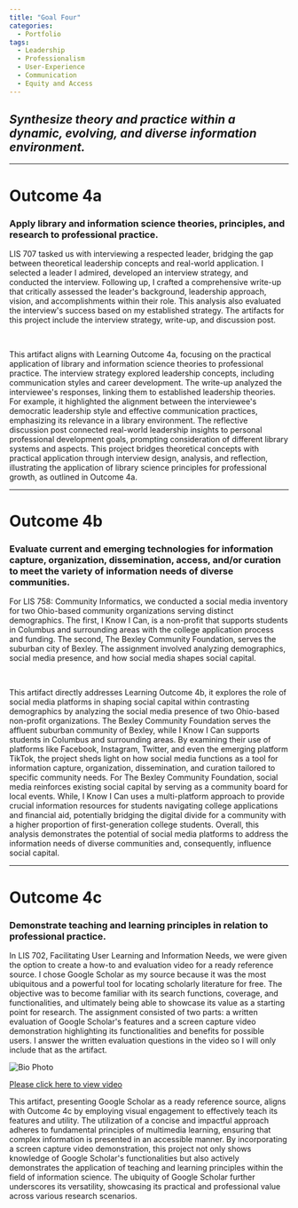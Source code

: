 ```yaml
---
title: "Goal Four"
categories: 
  - Portfolio
tags:
  - Leadership
  - Professionalism
  - User-Experience
  - Communication
  - Equity and Access
---
```


<link href="{{ 'assets/css/dflip.min.css' | absolute_url }}" rel="stylesheet" type="text/css">
<link href="{{ 'assets/css/themify-icons.min.css' | absolute_url }}" rel="stylesheet" type="text/css">

## *Synthesize theory and practice within a dynamic, evolving, and diverse information environment.*


---
# Outcome 4a
### Apply library and information science theories, principles, and research to professional practice.

LIS 707 tasked us with interviewing a respected leader, bridging the gap between theoretical leadership concepts and real-world application. I selected a leader I admired, developed an interview strategy, and conducted the interview. Following up, I crafted a comprehensive write-up that critically assessed the leader's background, leadership approach, vision, and accomplishments within their role. This analysis also evaluated the interview's success based on my established strategy. The artifacts for this project include the interview strategy, write-up, and discussion post.
<div class="container">
    <div class="row">
        <div class="col-xs-12">
            <div id="flipbook" class="_df_book" height="500" webgl="true"
                backgroundcolor="#0f477e"
                source="{{ 'assets/pdf/Artifact11-Interview Startegy and Writeup-707.pdf' | absolute_url }}">
            </div>
        </div>
    </div>
</div>   <br>

This artifact aligns with Learning Outcome 4a, focusing on the practical application of library and information science theories to professional practice. The interview strategy explored leadership concepts, including communication styles and career development. The write-up analyzed the interviewee's responses, linking them to established leadership theories. For example, it highlighted the alignment between the interviewee's democratic leadership style and effective communication practices, emphasizing its relevance in a library environment. The reflective discussion post connected real-world leadership insights to personal professional development goals, prompting consideration of different library systems and aspects. This project bridges theoretical concepts with practical application through interview design, analysis, and reflection, illustrating the application of library science principles for professional growth, as outlined in Outcome 4a.

---
# Outcome 4b
### Evaluate current and emerging technologies for information capture, organization, dissemination, access, and/or curation to meet the variety of information needs of diverse communities.

For LIS 758: Community Informatics, we conducted a social media inventory for two Ohio-based community organizations serving distinct demographics.  The first, I Know I Can, is a non-profit that supports students in Columbus and surrounding areas with the college application process and funding.  The second, The Bexley Community Foundation, serves the suburban city of Bexley.  The assignment involved analyzing demographics, social media presence, and how social media shapes social capital.

<div class="container">
    <div class="row">
        <div class="col-xs-12">
            <div id="flipbook" class="_df_book" height="500" webgl="true"
                backgroundcolor="#0f477e"
                source="{{ 'assets/pdf/Artifact12-Social Media Inventory of Bexley Community Foundation  - 758.pdf' | absolute_url }}">
            </div>
        </div>
    </div>
</div>   <br>

This artifact directly addresses Learning Outcome 4b, it explores the role of social media platforms in shaping social capital within contrasting demographics by analyzing the social media presence of two Ohio-based non-profit organizations.  The Bexley Community Foundation serves the affluent suburban community of Bexley, while I Know I Can supports students in Columbus and surrounding areas.  By examining their use of platforms like Facebook, Instagram, Twitter, and even the emerging platform TikTok, the project sheds light on how social media functions as a tool for information capture, organization, dissemination, and curation tailored to specific community needs.  For The Bexley Community Foundation, social media reinforces existing social capital by serving as a community board for local events.  While, I Know I Can uses a multi-platform approach to provide crucial information resources for students navigating college applications and financial aid, potentially bridging the digital divide for a community with a higher proportion of first-generation college students.  Overall, this analysis demonstrates the potential of social media platforms to address the information needs of diverse communities and, consequently, influence social capital.

---
# Outcome 4c
###  Demonstrate teaching and learning principles in relation to professional practice.

In LIS 702, Facilitating User Learning and Information Needs, we were given the option to create a how-to and evaluation video for a ready reference source. I chose Google Scholar as my source because it was the most ubiquitous and a powerful tool for locating scholarly literature for free.  The objective was to become familiar with its search functions, coverage, and functionalities, and ultimately being able to showcase its value as a starting point for research.  The assignment consisted of two parts: a written evaluation of Google Scholar's features and a screen capture video demonstration highlighting its functionalities and benefits for possible users. I answer the written evaluation questions in the video so I will only include that as the artifact.
<div class="image-container">
<img src="https://kalon30.github.io/Portfolio/assets/images/2024-03-16 00.36.38 scholar.google.com 6e9ead3bcab0.jpg" alt="Bio Photo" class="left-image">
</div>

[Please click here to view video](https://drive.google.com/file/d/1XMZrTLJmsr6_UuByBNnuUKTxFNwXyeWK/view?usp=sharing)

This artifact, presenting Google Scholar as a ready reference source, aligns with Outcome 4c by employing visual engagement to effectively teach its features and utility. The utilization of a concise and impactful approach adheres to fundamental principles of multimedia learning, ensuring that complex information is presented in an accessible manner. By incorporating a screen capture video demonstration, this project not only shows knowledge of Google Scholar's functionalities but also actively demonstrates the application of teaching and learning principles within the field of information science. The ubiquity of Google Scholar further underscores its versatility, showcasing its practical and professional value across various research scenarios.

<script src="{{ 'assets/js/libs/jquery.min.js' | absolute_url }}" type="text/javascript"></script>
<script src="{{ 'assets/js/dflip.min.js' | absolute_url }}" type="text/javascript"></script>